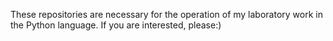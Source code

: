 These repositories are necessary for the operation of my laboratory work in the Python language. If you are interested, please:)
